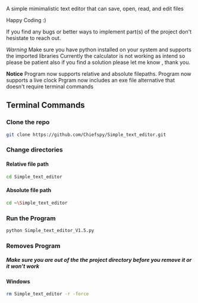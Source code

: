 A simple mimimalistic text editor that can save, open, read, and edit files

Happy Coding :)

If you find any bugs or better ways to implement part(s) of the project don't hesistate to reach out.

*Warning*
Make sure you have python installed on your system and supports the imported libraries
Currently the calculator is not working as intend so please be patient also if you find a solution please let me know ,
thank you.

**Notice**
Program now supports relative and absolute filepaths.
Program now supports a live clock
Prgram now includes an exe file alternative that doesn't require terminal commands 

## Terminal Commands

### Clone the repo
```bash
git clone https://github.com/Chiefspy/Simple_text_editor.git
```

### Change directories

#### Relative file path
```bash
cd Simple_text_editor
```
#### Absolute file path 
```bash
cd ~\Simple_text_editor
```

### Run the Program
```bash
python Simple_text_editor_V1.5.py
```

### Removes Program 
##### Make sure you are out of the the project directory before you remove it or it won't work
#### Windows
```bash
rm Simple_text_editor -r -force
```


